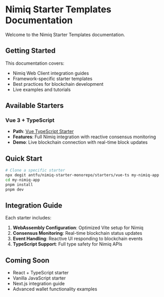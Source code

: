 # Nimiq Starter Templates Documentation

Welcome to the Nimiq Starter Templates documentation.

## Getting Started

This documentation covers:

- Nimiq Web Client integration guides
- Framework-specific starter templates
- Best practices for blockchain development
- Live examples and tutorials

## Available Starters

### Vue 3 + TypeScript

- **Path**: [Vue TypeScript Starter](../starters/vue-ts/)
- **Features**: Full Nimiq integration with reactive consensus monitoring
- **Demo**: Live blockchain connection with real-time block updates

## Quick Start

```bash
# Clone a specific starter
npx degit antfu/nimiq-starter-monorepo/starters/vue-ts my-nimiq-app
cd my-nimiq-app
pnpm install
pnpm dev
```

## Integration Guide

Each starter includes:

1. **WebAssembly Configuration**: Optimized Vite setup for Nimiq
2. **Consensus Monitoring**: Real-time blockchain status updates
3. **Event Handling**: Reactive UI responding to blockchain events
4. **TypeScript Support**: Full type safety for Nimiq APIs

## Coming Soon

- React + TypeScript starter
- Vanilla JavaScript starter
- Next.js integration guide
- Advanced wallet functionality examples
